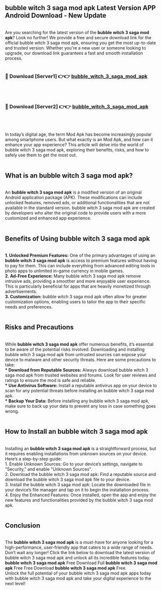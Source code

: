 ## bubble witch 3 saga mod apk Latest Version APP Android Download - New Update
<br>
Are you searching for the latest version of the <strong>bubble witch 3 saga mod apk</strong>? Look no further! We provide a free and secure download link for the official bubble witch 3 saga mod apk, ensuring you get the most up-to-date and trusted version. Whether you're a new user or someone looking to upgrade, our download link guarantees a fast and smooth installation process.
<br>
<br>
<h3>🔴 Download [Server1] 👉👉 <a href="https://modyolo.store/bubble+witch+3+saga+mod+apk">bubble_witch_3_saga_mod_apk</a></h3><br>
<br>
<h3>🔴 Download [Server2] 👉👉 <a href="https://modyolo.store/bubble+witch+3+saga+mod+apk">bubble_witch_3_saga_mod_apk</a></h3><br>
<br>
<br>
In today’s digital age, the term Mod Apk has become increasingly popular among smartphone users. But what exactly is an Mod Apk, and how can it enhance your app experience? This article will delve into the world of bubble witch 3 saga mod apk, exploring their benefits, risks, and how to safely use them to get the most out.
<br>
<br>
<h2>What is an bubble witch 3 saga mod apk?</h2>
<br>
An <strong>bubble witch 3 saga mod apk</strong> is a modified version of an original Android application package (APK). These modifications can include unlocked features, removed ads, or additional functionalities that are not available in the standard version. bubble witch 3 saga mod apk are created by developers who alter the original code to provide users with a more customized and enhanced app experience.
<br>
<br>
<h2>Benefits of Using bubble witch 3 saga mod apk</h2>
<br>
<strong> 1. Unlocked Premium Features:</strong> One of the primary advantages of using an <strong>bubble witch 3 saga mod apk</strong> is access to premium features without having to pay for them. This can include everything from advanced editing tools in photo apps to unlimited in-game currency in mobile games.
<br>
<strong> 2. Ad-Free Experience:</strong> Many bubble witch 3 saga mod apk remove intrusive ads, providing a smoother and more enjoyable user experience. This is particularly beneficial for apps that are heavily monetized through advertisements.
<br>
<strong> 3. Customization:</strong> bubble witch 3 saga mod apk often allow for greater customization options, enabling users to tailor the app to their specific needs and preferences.
<br>
<br>
<h2>Risks and Precautions</h2>
<br>
While <strong>bubble witch 3 saga mod apk</strong> offer numerous benefits, it’s essential to be aware of the potential risks involved. Downloading and installing bubble witch 3 saga mod apk from untrusted sources can expose your device to malware and other security threats. Here are some precautions to take:
<br>
<strong> * Download from Reputable Sources:</strong> Always download bubble witch 3 saga mod apk from trusted websites and forums. Look for user reviews and ratings to ensure the mod is safe and reliable.
<br>
<strong> * Use Antivirus Software:</strong> Install a reputable antivirus app on your device to scan for any potential threats before installing an bubble witch 3 saga mod apk.
<br>
<strong> * Backup Your Data:</strong> Before installing any bubble witch 3 saga mod apk, make sure to back up your data to prevent any loss in case something goes wrong.
<br>
<br>
<h2>How to Install an bubble witch 3 saga mod apk</h2>
<br>
Installing an <strong>bubble witch 3 saga mod apk</strong> is a straightforward process, but it requires enabling installations from unknown sources on your device. Here’s a step-by-step guide:
<br>
 1. Enable Unknown Sources: Go to your device’s settings, navigate to "Security," and enable "Unknown Sources".
<br>
 2. Download the bubble witch 3 saga mod apk: Find a reputable source and download the bubble witch 3 saga mod apk file to your device.
<br>
 3. Install the bubble witch 3 saga mod apk: Locate the downloaded file in your device’s file manager and tap on it to begin the installation process.
<br>
 4. Enjoy the Enhanced Features: Once installed, open the app and enjoy the new features and functionalities provided by the bubble witch 3 saga mod apk.
<br>
<br>
<h2><strong>Conclusion</strong></h2>
<br>
The <strong>bubble witch 3 saga mod apk</strong> is a must-have for anyone looking for a high-performance, user-friendly app that caters to a wide range of needs. Don’t wait any longer! Click the link below to download the latest version of bubble witch 3 saga mod apk and unlock all its incredible features today.
<br>
<strong>bubble witch 3 saga mod apk</strong> Free Download Full <strong>bubble witch 3 saga mod apk</strong> Free Free Download <strong>bubble witch 3 saga mod apk</strong> Free.
<br>
Unlock the full potential of your bubble witch 3 saga mod apk apps today with bubble witch 3 saga mod apk and take your digital experience to the next level!